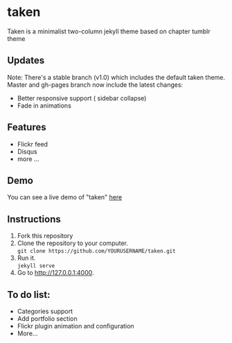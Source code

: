 # taken

Taken is a minimalist two-column jekyll theme based on chapter tumblr theme 

## Updates

Note: There's a stable branch (v1.0) which includes the default taken theme.
Master and gh-pages branch now include the latest changes:

* Better responsive support ( sidebar collapse)
* Fade in animations


## Features
* Flickr feed
* Disqus
* more ...

## Demo
You can see a live demo of "taken" [here](http://vfalanis.github.io/taken)

## Instructions

1. Fork this repository
2. Clone the repository to your computer.<br />`git clone https://github.com/YOURUSERNAME/taken.git` 
3. Run it.<br />`jekyll serve`
4. Go to http://127.0.0.1:4000.

## To do list:
* Categories support
* Add portfolio section
* Flickr plugin animation and configuration
* More...
